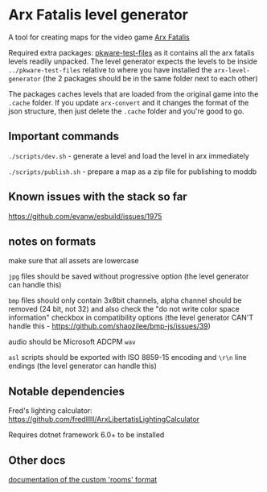# Arx Fatalis level generator

A tool for creating maps for the video game [Arx Fatalis](https://en.wikipedia.org/wiki/Arx_Fatalis)

Required extra packages: [pkware-test-files](https://github.com/arx-tools/pkware-test-files)
as it contains all the arx fatalis levels readily unpacked. The level generator expects the levels to be
inside `../pkware-test-files` relative to where you have installed the `arx-level-generator` (the 2 packages
should be in the same folder next to each other)

The packages caches levels that are loaded from the original game into the `.cache` folder. If you update
`arx-convert` and it changes the format of the json structure, then just delete the `.cache` folder and you're
good to go.

## Important commands

`./scripts/dev.sh` - generate a level and load the level in arx immediately

`./scripts/publish.sh` - prepare a map as a zip file for publishing to moddb

## Known issues with the stack so far

https://github.com/evanw/esbuild/issues/1975

## notes on formats

make sure that all assets are lowercase

`jpg` files should be saved without progressive option (the level generator can handle this)

`bmp` files should only contain 3x8bit channels, alpha channel should be removed (24 bit, not 32) and also check the
"do not write color space information" checkbox in compatibility options (the level generator CAN'T handle this - https://github.com/shaozilee/bmp-js/issues/39)

audio should be Microsoft ADCPM `wav`

`asl` scripts should be exported with ISO 8859-15 encoding and `\r\n` line endings (the level generator can handle this)

## Notable dependencies

Fred's lighting calculator: https://github.com/fredlllll/ArxLibertatisLightingCalculator

Requires dotnet framework 6.0+ to be installed

## Other docs

[documentation of the custom 'rooms' format](docs/rooms.md)
